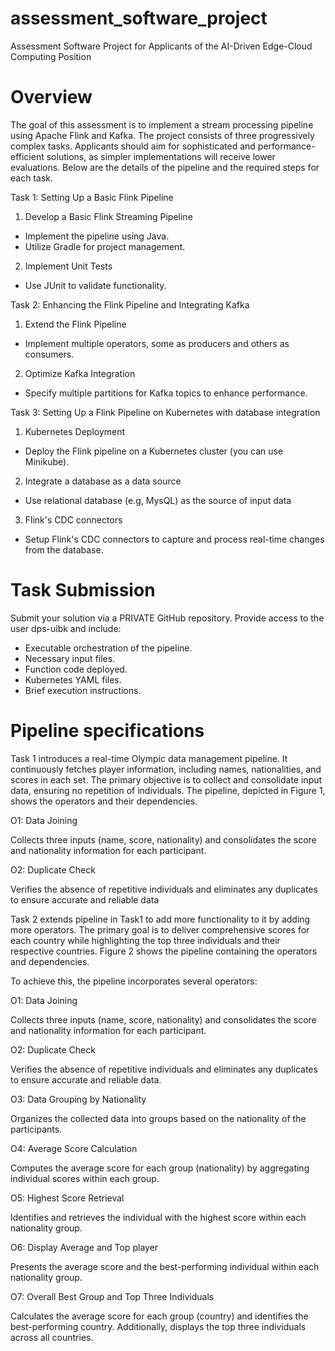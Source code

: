 # assessment_software_project
Assessment Software Project for Applicants of the AI-Driven Edge-Cloud Computing Position

# Overview
The goal of this assessment is to implement a stream processing pipeline using Apache Flink and Kafka. The project consists of three progressively complex tasks. Applicants should aim for sophisticated and performance-efficient solutions, as simpler implementations will receive lower evaluations. Below are the details of the pipeline and the required steps for each task.

Task 1: Setting Up a Basic Flink Pipeline

1. Develop a Basic Flink Streaming Pipeline
- Implement the pipeline using Java.
- Utilize Gradle for project management.
2. Implement Unit Tests
- Use JUnit to validate functionality.

Task 2: Enhancing the Flink Pipeline and Integrating Kafka

1. Extend the Flink Pipeline
- Implement multiple operators, some as producers and others as consumers.
2. Optimize Kafka Integration
- Specify multiple partitions for Kafka topics to enhance performance.

Task 3: Setting Up a Flink Pipeline on Kubernetes with database integration

1. Kubernetes Deployment
- Deploy the Flink pipeline on a Kubernetes cluster (you can use Minikube).
2. Integrate a database as a data source
- Use relational database (e.g, MysQL) as the source of input data
3. Flink's CDC connectors
- Setup Flink's CDC connectors to capture and process real-time changes from the database.

# Task Submission
Submit your solution via a PRIVATE GitHub repository. Provide access to the user dps-uibk and include:
- Executable orchestration of the pipeline.
- Necessary input files.
- Function code deployed.
- Kubernetes YAML files.
- Brief execution instructions.

# Pipeline specifications

Task 1 introduces a real-time Olympic data management pipeline. It continuously fetches player
information, including names, nationalities, and scores in each set. The primary objective is to
collect and consolidate input data, ensuring no repetition of individuals. The pipeline, depicted in
Figure 1, shows the operators and their dependencies.

O1: Data Joining

Collects three inputs (name, score, nationality) and consolidates the score and nationality
information for each participant.

O2: Duplicate Check

Verifies the absence of repetitive individuals and eliminates any duplicates to ensure
accurate and reliable data

Task 2 extends pipeline in Task1 to add more functionality to it by adding more operators. The
primary goal is to deliver comprehensive scores for each country while highlighting the top three
individuals and their respective countries. Figure 2 shows the pipeline containing the operators
and dependencies.
 
To achieve this, the pipeline incorporates several operators:

O1: Data Joining

Collects three inputs (name, score, nationality) and consolidates the score and nationality
information for each participant.

O2: Duplicate Check

Verifies the absence of repetitive individuals and eliminates any duplicates to ensure
accurate and reliable data.

O3: Data Grouping by Nationality

Organizes the collected data into groups based on the nationality of the participants.

O4: Average Score Calculation

Computes the average score for each group (nationality) by aggregating individual scores
within each group.

O5: Highest Score Retrieval

Identifies and retrieves the individual with the highest score within each nationality
group.

O6: Display Average and Top player

Presents the average score and the best-performing individual within each nationality
group.

O7: Overall Best Group and Top Three Individuals

Calculates the average score for each group (country) and identifies the best-performing
country. Additionally, displays the top three individuals across all countries.